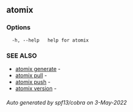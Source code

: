 ## atomix



### Options

```
  -h, --help   help for atomix
```

### SEE ALSO

* [atomix generate](atomix_generate.md)	 - 
* [atomix pull](atomix_pull.md)	 - 
* [atomix push](atomix_push.md)	 - 
* [atomix version](atomix_version.md)	 - 

###### Auto generated by spf13/cobra on 3-May-2022
